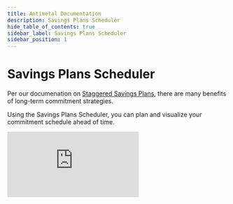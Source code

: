 ```yaml
---
title: Antimetal Documentation
description: Savings Plans Scheduler
hide_table_of_contents: true
sidebar_label: Savings Plans Scheduler
sidebar_position: 1
---
```


# Savings Plans Scheduler

Per our documenation on [Staggered Savings Plans](product/savings/savings_plans.md), there are many benefits of long-term commitment strategies.

Using the Savings Plans Scheduler, you can plan and visualize your commitment schedule ahead of time.

<div style={{
  position: 'relative',
  paddingBottom: '62.5%',
  height: 0
}}>
  <iframe
    src="https://www.loom.com/embed/3f199899facf4e7ab82b441ba9637235"
    frameBorder="0"
    webkitallowfullscreen="true"
    mozallowfullscreen="true"
    allowFullScreen
    style={{
      position: 'absolute',
      top: 0,
      left: 0,
      width: '100%',
      height: '100%'
    }}
  />
</div>

<br />
:::warning
The scheduler is meant to be a visualization tool. Please cross check with your organizations goals before approving commitment purchases.
:::
